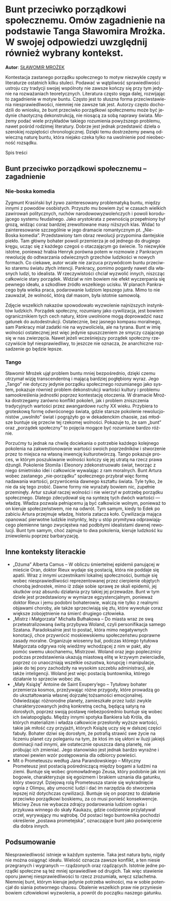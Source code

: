# Bunt przeciwko porządkowi społecznemu. Omów zagadnienie na podstawie Tanga Sławomira Mrożka. W swojej odpowiedzi uwzględnij również wybrany kontekst.

**Autor**: [SŁAWOMIR MROŻEK](https://poezja.org/wz/Slawomir_Mrozek/)

Kon­te­sta­cja za­sta­ne­go po­rząd­ku spo­łecz­ne­go to mo­tyw nie­zwy­kle czę­sty w li­te­ra­tu­rze ostat­nich kil­ku stu­le­ci. Po­da­wać w wąt­pli­wość spra­wie­dli­wo­ści ustro­ju czy tra­dy­cji swo­jej wspól­no­ty nie za­wsze koń­czy się przy tym je­dy­nie na roz­wa­ża­niach teo­re­tycz­nych. Li­te­ra­tu­ra czę­sto się­ga da­lej, roz­wi­ja­jąc to za­gad­nie­nie w motyw buntu. Czę­sto jest to słusz­na for­ma prze­ciw­sta­wie­nia nie­spra­wie­dli­wo­ści, nie­mniej nie za­wsze tak jest. Au­to­rzy czę­sto do­cho­dzi­li do wnio­sku, że bunt prze­ciw­ko po­rząd­ko­wi spo­łecz­ne­mu może być je­dy­nie cha­otycz­ną de­kon­struk­cją, nie nio­są­cą za sobą na­pra­wy świa­ta. Mo­że­my po­dać wie­le przy­kła­dów ta­kie­go ro­zu­mie­nia po­wyż­sze­go pro­ble­mu, na­wet po­śród ro­dzi­mej li­te­ra­tu­ry. Do­brze jest jed­nak przed­sta­wić dzie­ła o sze­ro­kiej roz­pię­to­ści chro­no­lo­gicz­nej. Dzię­ki temu do­strze­że­my pew­ną od­wiecz­ną na­tu­rę bun­tu, któ­ra nie­ja­ko cze­ka tyl­ko na uwol­nie­nie pod nie­obec­ność roz­sąd­ku.

Spis treści



## Bunt przeciwko porządkowi społecznemu – zagadnienie

### Nie-boska komedia

Zygmunt Krasiński był żywo za­in­te­re­so­wa­ny pro­ble­ma­ty­ką bun­tu, mię­dzy in­ny­mi z po­wo­dów oso­bi­stych. Przy­szło mu bo­wiem żyć w cza­sach wiel­kich za­wi­ro­wań po­li­tycz­nych, ru­chów na­ro­do­wo­wy­zwo­leń­czych i po­wo­li ko­ro­du­ją­ce­go sys­te­mu feu­dal­ne­go. Jako ary­sto­kra­ta z pew­no­ścią prze­peł­nio­ny był gro­zą, wi­dząc co­raz bar­dziej zre­wol­to­wa­ne masy niż­szych klas. Wi­dać to za­in­te­re­so­wa­nie szcze­gól­nie w jego dra­ma­cie ro­man­tycz­nym pt. „Nie-Boska komedia”. Przed­sta­wio­ny tam obraz rewolucji przypomina dantejskie piekło. Tam głów­ny bo­ha­ter po­wo­li prze­mie­rza je od jed­ne­go do dru­gie­go krę­gu, ucząc się z każ­de­go cze­goś o ota­cza­ją­cym go świe­cie. To nie­zwy­kle istot­ne, po­nie­waż hrabia Henryk porówna potem w rozmowie z Pankracym rewolucję do odtwarzania odwiecznych grzechów ludzkości w nowych formach. Co cie­ka­we, au­tor wca­le nie za­rzu­ca przy­wód­com bun­tu prze­ciw­ko sta­re­mu świa­tu złych in­ten­cji. Pankracy, po­mi­mo po­gar­dy na­wet dla wła­snych lu­dzi, to ide­ali­sta. W rze­czy­wi­sto­ści chciał wy­zwo­lić in­nych, nisz­cząc cał­ko­wi­cie sta­ry po­rzą­dek. Wi­dział w nim bo­wiem nie efekt wy­czer­pa­nia się pew­ne­go ide­ału, a szko­dli­we źró­dło wszel­kie­go uci­sku. W pla­nach Pan­kra­ce­go była wiel­ka pra­ca, po­da­ro­wa­nie lu­dziom lep­sze­go ju­tra. Mimo to nie za­uwa­żał, że wol­ność, któ­rą dał ma­som, była istot­nie sa­mo­wo­lą.

Zdję­cie wszel­kich na­ka­zów spo­wo­do­wa­ło wy­zwo­le­nie naj­niż­szych in­stynk­tów ludz­kich. Po­rzą­dek spo­łecz­ny, ro­zu­mia­ny jako cy­wi­li­za­cja, jest bo­wiem ogra­nicz­ni­kiem tych cech na­tu­ry, któ­re uwol­nio­ne mogą do­pro­wa­dzić nasz ga­tu­nek do au­to­de­struk­cji. Osta­tecz­nie, bez jasnego kompasu moralnego, sam Pankracy miał zadatki nie na wyzwoliciela, ale na tyrana. Bunt w imię wol­no­ści osta­tecz­nej jest więc je­dy­nie spusz­cze­niem ze smy­czy cza­ją­ce­go się w nas zwie­rzę­cia. Na­wet je­że­li wcze­śniej­szy po­rzą­dek spo­łecz­ny rze­czy­wi­ście był nie­spra­wie­dli­wy, to jesz­cze nie ozna­cza, że anar­chicz­ne roz­sa­dze­nie go bę­dzie lep­sze.



### Tango

Sła­wo­mir Mro­żek ujął pro­blem bun­tu mniej bez­po­śred­nio, dzię­ki cze­mu otrzy­mał wi­zję trans­cen­dent­ną i ma­ją­cą bar­dziej po­głę­bio­ny wy­raz. Jego „Tan­go” nie do­ty­czy je­dy­nie po­rząd­ku spo­łecz­ne­go ro­zu­mia­ne­go jako sys­tem, po­ka­zu­je rów­nież pro­blem dekonstrukcji wartości kultury i problemu samookreślenia jednostki poprzez kontestację otoczenia. W dra­ma­cie Mroż­ka do­strze­ga­my za­rów­no konflikt pokoleń, jak i pro­blem zniszczenia tradycyjnych wartości przez awangardowe ruchy XX wieku. Przy­bie­ra to gro­te­sko­wą for­mę od­wró­co­ne­go świa­ta, gdzie star­sze po­ko­le­nie re­wo­lu­cjo­ni­stów „uwol­ni­ło” świat i po­grą­ży­ło go w de­ka­denc­kim cha­osie, zaś młod­sze bun­tu­je się prze­ciw tej rze­ko­mej wol­no­ści. Po­ka­zu­je to, że sam „bunt” oraz „po­rzą­dek spo­łecz­ny” to po­ję­cia mo­gą­ce być ro­zu­mia­ne bar­dzo róż­nie.

Po­rzuć­my tu jed­nak na chwi­lę do­cie­ka­nia o po­trze­bie każ­de­go ko­lej­ne­go po­ko­le­nia na za­kwe­stio­no­wa­nie war­to­ści swo­ich po­przed­ni­ków i stwo­rze­nie przez to miej­sca na wła­sną in­wen­cję kul­tu­ro­twór­czą. Tan­go po­ka­zu­je pro­ces, w któ­rym po­szu­ki­wa­nie wol­no­ści koń­czy się jej utra­tą na rzecz pra­wa dżun­gli. Pokolenie Stomila i Eleonory zdekonstruowało świat, tworząc z niego śmietnisko idei i całkowicie wywalając z ram moralnych. Bunt Ar­tu­ra wo­bec za­sta­ne­go „nie-po­rząd­ku” spo­łecz­ne­go przy­brał więc formę nadawania wartości, przywrócenia dawnego kształtu świata. Tyle tyl­ko, że nie da się tego zro­bić. Daw­ne for­my nie wy­ra­ża­ły bo­wiem nic, zu­peł­nie prze­mi­nę­ły. Artur szukał raczej wolności i nie wierzył w potrzebę porządku społecznego. Dla­te­go zde­cy­do­wał się na syn­te­zę tych dwóch war­to­ści — wła­dzę. Wła­dza po­zwa­la peł­nią­ce­mu ją być cał­ko­wi­cie wol­nym, po­nie­waż to on kie­ru­je spo­łe­czeń­stwem, nie na od­wrót. Tym sa­mym, kie­dy to Edek po za­bi­ciu Ar­tu­ra przej­mu­je wła­dzę, hi­sto­ria za­ta­cza koło. Cy­wi­li­za­cja ma­ją­ca opa­no­wać pier­wot­ne ludz­kie in­stynk­ty, leży u stóp pry­mi­ty­wa od­pra­wia­ją­ce­go ple­mien­ne tan­go zwy­cię­stwa nad pod­bi­ty­mi ide­ali­sta­mi daw­nej re­wo­lu­cji. Bunt tym samym, choć zajmuje to dwa pokolenia, kieruje ludzkość ku zniewoleniu poprzez barbaryzację.



## Inne konteksty literackie

- „Dżuma” Alberta Camus – W obliczu śmiertelnej epidemii panującej w mieście Oran, doktor Rieux wydaje się postacią, która nie poddaje się apatii. Wraz z innymi uczestnikami lokalnej społeczności, buntuje się wobec niesprawiedliwości reprezentowanej przez cierpienie objętych chorobą jednostek, mimo iż zdaje sobie sprawę ze skali epidemii, jej skutków oraz absurdu działania przy takiej jej przewadze. Bunt w tym dziele jest przedstawiony w wymiarze egzystencjalnym, ponieważ doktor Rieux i jemu podobni bohaterowie, walczą nie tylko z realnymi objawami choroby, ale także sprzeciwiają się złu, które wywołuje coraz większe zobojętnienie na śmierć drugiego człowieka.
- „Mistrz i Małgorzata” Michaiła Bułhakowa – Do miasta wraz ze swą przeteatralizowaną świtą przybywa Woland, czyli personifikacja samego Szatana. Paradoksalnie jest to postać, która mimo negatywnych konotacji, chce przywrócić moskiewskiemu społeczeństwu poprawne zasady moralne. Organizuje wiosenny bal, podczas którego tytułowa Małgorzata odgrywa rolę wiedźmy wchodzącej z nim w pakt, aby pomóc swemu ukochanemu, Mistrzowi. Woland oraz jego poplecznicy podczas przedstawienia ukazują miastową elitę w krzywym zwierciadle, poprzez co unaoczniają wszelkie oszustwa, korupcję i manipulacje, jakie do tej pory zachodziły na wysokim szczeblu administracji, ale także inteligencji. Woland jest więc postacią buntownika, którego działanie to sprzeciw wobec zła.
- „Mały Książę” Antoine de Saint Exupery’ego – Tytułowy bohater przemierza kosmos, przeżywając różne przygody, które prowadzą go do ukształtowania własnej dojrzałej tożsamości emocjonalnej. Odwiedzając różnorodne planety, zamieszkałe przez ludzi zwykle charakteryzowanych jedną konkretną cechą, będącą satyrą na dorosłych, poprzez swoją postawę niebezpośrednio buntuje się wobec ich światopoglądu. Między innymi spotyka Bankiera lub Króla, dla których materializm i władza całkowicie przesłoniły wyższe wartości, takie jak miłość czy przyjaźń, których Książę uczy się w dalszej części fabuły. Bohater dziwi się dorosłym, że potrafią strawić swe życie na liczeniu planet czy poleganiu na tym, że ktoś im się ukłoni w iluzji jakiejś dominacji nad innymi, ale ostatecznie opuszcza daną planetę, nie próbując ich zmieniać. Jego stanowisko jest jednak bardzo wyraźne i stanowi pewien wzór postępowania dla odbiorcy powieści.
- Mit o Prometeuszu według Jana Parandowskiego – Mityczny Prometeusz jest postacią pośredniczącą między bogami a ludźmi na ziemi. Buntuje się wobec gromowładnego Zeusa, który podobnie jak inni bogowie, charakteryzuje się egoizmem i brakiem uznania dla gatunku, który stworzył. Dziejową rolą Prometeusza stanie się wykradnięcie ognia z Olimpu, aby umocnić ludzi i dać im narzędzia do stworzenia lepszej niż dotychczas cywilizacji. Buntuje się on poprzez to działanie przeciwko porządkowi boskiemu, za co musi ponieść konsekwencje. Mściwy Zeus nie wybacza zdrajcy podarowania ludziom ognia i przykuwa winnego do skały Kaukazu, gdzie codziennie przylatywał orzeł, wyrywający mu wątrobę. Od postaci tego buntownika pochodzi określenie „postawa prometejska”, oznaczające bunt jako poświęcenie dla dobra innych.

## Podsumowanie

Nie­spra­wie­dli­wość ist­nie­je w każ­dym sys­te­mie. Taka jest na­tu­ra bytu, ni­g­dy nie moż­na osią­gnąć ide­ału. Wie­lość ozna­cza za­wsze kon­flikt, a ten nie­sie prze­gra­nych i wy­gra­nych — rzą­dzo­nych oraz rzą­dzą­cych. Istot­nie jed­ne po­rząd­ki spo­łecz­ne są też mniej spra­wie­dli­we od dru­gich. Tak więc sta­wie­nie opo­ru jaw­nej nie­spra­wie­dli­wo­ści to rzecz zro­zu­mia­ła, wręcz szla­chet­na. Nie­mniej bunt, któ­rym kie­ru­je je­dy­nie po­trze­ba wol­no­ści, ma w so­bie po­ten­cjał do sia­nia po­twor­ne­go cha­osu. Oba­le­nie wszel­kich praw nie przy­nie­sie bo­wiem czło­wie­ko­wi wy­zwo­le­nia, a po­wrót do po­cząt­ku na­sze­go ga­tun­ku.

